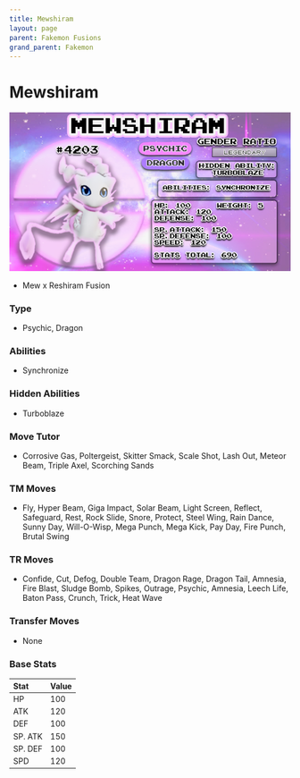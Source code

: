 ```yaml
---
title: Mewshiram
layout: page
parent: Fakemon Fusions
grand_parent: Fakemon
---
```


# Mewshiram

![Image](/fakemon_pics/mewshiram.png)

- Mew x Reshiram Fusion

### Type
- Psychic, Dragon

### Abilities
- Synchronize

### Hidden Abilities
- Turboblaze

### Move Tutor
- Corrosive Gas, Poltergeist, Skitter Smack, Scale Shot, Lash Out, Meteor Beam, Triple Axel, Scorching Sands

### TM Moves
- Fly, Hyper Beam, Giga Impact, Solar Beam, Light Screen, Reflect, Safeguard, Rest, Rock Slide, Snore, Protect, Steel Wing, Rain Dance, Sunny Day, Will-O-Wisp, Mega Punch, Mega Kick, Pay Day, Fire Punch, Brutal Swing

### TR Moves
- Confide, Cut, Defog, Double Team, Dragon Rage, Dragon Tail, Amnesia, Fire Blast, Sludge Bomb, Spikes, Outrage, Psychic, Amnesia, Leech Life, Baton Pass, Crunch, Trick, Heat Wave

### Transfer Moves
- None

### Base Stats
| Stat    | Value |
|:--------|:------|
| HP      | 100   |
| ATK     | 120   |
| DEF     | 100   |
| SP. ATK | 150   |
| SP. DEF | 100   |
| SPD     | 120   |